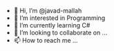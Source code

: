 - 👋 Hi, I’m @javad-mallah
- 👀 I’m interested in Programming
- 🌱 I’m currently learning C#
- 💞️ I’m looking to collaborate on ...
- 📫 How to reach me ...

<!---
javad-mallah/javad-mallah is a ✨ special ✨ repository because its `README.md` (this file) appears on your GitHub profile.
You can click the Preview link to take a look at your changes.
--->
